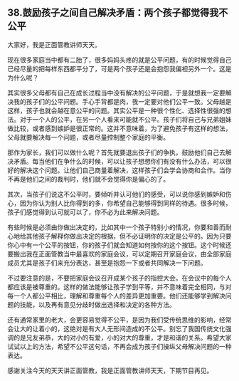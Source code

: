 ## 38.鼓励孩子之间自己解决矛盾：两个孩子都觉得我不公平
大家好，我是正面管教讲师天天。


现在很多家庭当中都有二胎了，很多妈妈头疼的就是公平问题，有的时候觉得自己已经尽量的把每样东西都平分了，可是两个孩子还是会抱怨我偏袒另外一个。这是为什么呢？


其实很多父母都有自己在成长过程当中没有解决的公平问题，于是就想我一定要解决我的孩子们的公平问题。手心手背都是肉，我一定要对他们公平一致。父母越是这样，孩子也就会越在意公平的问题。其实公平是一种很个性化、选择性很强的想法。对于一个人的公平，在另一个人看来可能就不公平。孩子们将自己与兄弟姐妹做比较，或者感到嫉妒是很正常的。这并不意味着，为了避免孩子有这样的想法，父母就要解决每一个问题，或者尽量控制整个家庭的平衡。


那作为家长，我们可以做什么呢？首先就要退出孩子们的争执，鼓励他们自己去解决矛盾。每当他们在争什么的时候，可以让孩子想想你们有没有什么办法，可以很好的解决这个问题。让他们自己商量着解决，这样孩子们会学会协商和合作。当你不再是他们之间的裁判时，他们就不会觉得你是偏心的了。


其次，当孩子们说这不公平时，要倾听并认可他们的感受，可以说你感到嫉妒和伤心，因为你认为别人比你得到的多，你希望自己能够得到同样的待遇。很多时候，孩子们感觉得到认可就可以了，你不必为此来解决问题。


有些时候是必须由你做出决定的，比如其中一个孩子特别小的情况，你要和善而耐心地给其他孩子解释你做出决定的根据，但不必证明你的决定是公平的。因为只要你心中有一个公平的按钮，你的孩子们就会知道如何按你的这个按钮。这个时候还要搬出我在正面管教当中最喜欢的家庭会议，可以定期召开家庭会议，由全部家庭成员尤其是孩子们来充分表达，甚至是抱怨一下或者共同解决一下问题。


不过要注意的是，不要把家庭会议召开成某个孩子的指控大会。在会议中的每个人都应该是被尊重的。这样的做法能够让孩子学到平等，并不意味着完全相同，与对每一个人都公平相比，理解和尊重每个人的差异更加重要。他们还能够学到解决问题的技能，以及再有意见分歧时做出选择和决定的各种方法。


还有通常家里的老大，会更容易觉得不公平，是因为我们受传统思维的影响，经常会让大的让着小的，这绝对是有大人无形间造成的不公平。别忘了我国传统文化强调的是兄友弟恭，大的对小的有爱，小的对大的尊重，才是和谐的关系。希望大家试试以上的方法，希望不公平这句话，不再会成为孩子们操纵父母解决问题的一种表达。


感谢关注今天的天天讲正面管教，我是正面管教讲师天天，下期节目再见。

